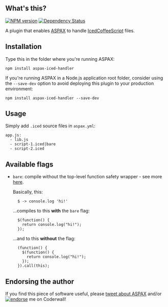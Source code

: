## What's this?
[![NPM version](https://badge.fury.io/js/aspax-iced-handler.png)](http://badge.fury.io/js/aspax-iced-handler)
[![Dependency Status](https://david-dm.org/icflorescu/aspax-iced-handler.png)](https://david-dm.org/icflorescu/aspax-iced-handler)

A plugin that enables [ASPAX](http://aspax.github.io) to handle [IcedCoffeeScript](http://maxtaco.github.io/coffee-script) files.

## Installation
Type this in the folder where you're running ASPAX:

    npm install aspax-iced-handler

If you're running ASPAX in a Node.js application root folder, consider using the `--save-dev` option to avoid deploying this plugin to your production environment:

    npm install aspax-iced-handler --save-dev

## Usage
Simply add `.iced` source files in `aspax.yml`:

    app.js:
      - lib.js
      - script-1.iced|bare
      - script-2.iced

## Available flags

- `bare`: compile without the top-level function safety wrapper - see more [here](http://maxtaco.github.io/coffee-script/#usage).

  Basically, this:

        $ -> console.log 'hi!'

  ...compiles to this **with** the `bare` flag:

        $(function() {
          return console.log("hi!");
        });

  ...and to this **without** the flag:

        (function() {
          $(function() {
            return console.log("hi!");
          });
        }).call(this);

## Endorsing the author
If you find this piece of software useful, please [tweet about ASPAX](http://twitter.com/share?text=Checkout%20ASPAX%2C%20the%20simple%20Node.js%20asset%20packager!&url=http%3A%2F%2Faspax.github.io&hashtags=aspax&via=icflorescu) and/or [![endorse](https://api.coderwall.com/icflorescu/endorsecount.png)](https://coderwall.com/icflorescu) me on Coderwall!

